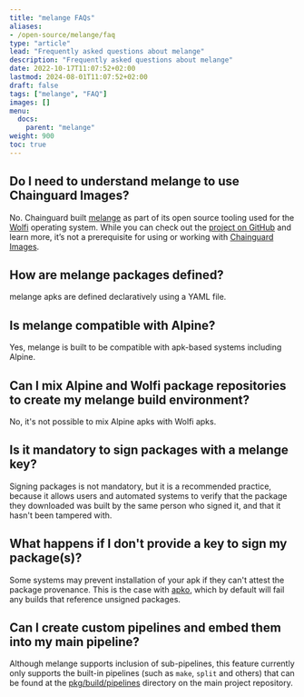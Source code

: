 ```yaml
---
title: "melange FAQs"
aliases:
- /open-source/melange/faq
type: "article"
lead: "Frequently asked questions about melange"
description: "Frequently asked questions about melange"
date: 2022-10-17T11:07:52+02:00
lastmod: 2024-08-01T11:07:52+02:00
draft: false
tags: ["melange", "FAQ"]
images: []
menu:
  docs:
    parent: "melange"
weight: 900
toc: true
---
```


## Do I need to understand melange to use Chainguard Images?
No. Chainguard built [melange](https://github.com/chainguard-dev/melange) as part of its open source tooling used for the [Wolfi](/open-source/wolfi) operating system. While you can check out the [project on GitHub](https://github.com/chainguard-dev/melange) and learn more, it’s not a prerequisite for using or working with [Chainguard Images](/chainguard/chainguard-images).

## How are melange packages defined?
melange apks are defined declaratively using a YAML file.

## Is melange compatible with Alpine?
Yes, melange is built to be compatible with apk-based systems including Alpine.

## Can I mix Alpine and Wolfi package repositories to create my melange build environment?
No, it's not possible to mix Alpine apks with Wolfi apks.

## Is it mandatory to sign packages with a melange key?
Signing packages is not mandatory, but it is a recommended practice, because it allows users and automated systems to verify that the package they downloaded was built by the same person who signed it, and that it hasn't been tampered with.

## What happens if I don't provide a key to sign my package(s)?
Some systems may prevent installation of your apk if they can't attest the package provenance. This is the case with [apko](https://github.com/chainguard-dev/apko), which by default will fail any builds that reference unsigned packages.

## Can I create custom pipelines and embed them into my main pipeline?
Although melange supports inclusion of sub-pipelines, this feature currently only supports the built-in pipelines (such as `make`, `split` and others) that can be found at the [pkg/build/pipelines](https://github.com/chainguard-dev/melange/tree/main/pkg/build/pipelines) directory on the main project repository.

